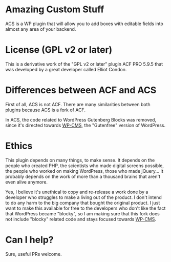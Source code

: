 
# Amazing Custom Stuff

ACS is a WP plugin that will allow you to add boxes with editable fields into almost any area of your backend.

# License (GPL v2 or later)

This is a derivative work of the "GPL v2 or later" plugin ACF PRO 5.9.5 that was developed by a great developer called Elliot Condon.

# Differences between ACF and ACS

First of all, ACS is not ACF. There are many similarities between both plugins because ACS is a fork of ACF.

In ACS, the code related to WordPress Gutenberg Blocks was removed, since it's directed towards [WP-CMS](https://github.com/wp-cms/), the "Gutenfree" version of WordPress.

# Ethics

This plugin depends on many things, to make sense. It depends on the people who created PHP, the scientists who made digital screens possible, the people who worked on making WordPress, those who made jQuery... It probably depends on the work of more than a thousand brains that aren't even alive anymore.

Yes, I believe it's unethical to copy and re-release a work done by a developer who struggles to make a living out of the product. I don't intend to do any harm to the big company that bought the original product. I just want to make this available for free to the developers who don't like the fact that WordPress became "blocky", so I am making sure that this fork does not include "blocky" related code and stays focused towards [WP-CMS](https://github.com/wp-cms/).

# Can I help?

Sure, useful PRs welcome.